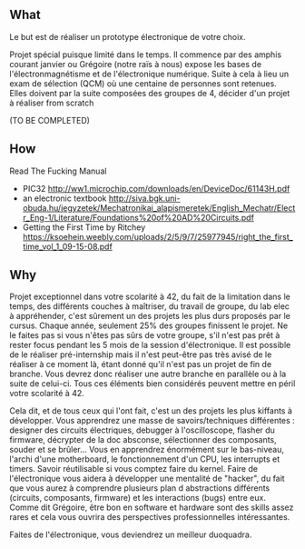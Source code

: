 <!-- TITLE: Electronique -->
<!-- SUBTITLE: A quick summary of Electronique -->

## What 

Le but est de réaliser un prototype électronique de votre choix.

Projet spécial puisque limité dans le temps. Il commence par des amphis courant janvier ou Grégoire (notre raïs à nous) expose les bases de l'électronmagnétisme et de l'électronique numérique. Suite à cela à lieu un exam de sélection (QCM) où une centaine de personnes sont retenues.
Elles doivent par la suite composées des groupes de 4, décider d'un projet à réaliser from scratch

(TO BE COMPLETED)

## How

Read The Fucking Manual
- PIC32 http://ww1.microchip.com/downloads/en/DeviceDoc/61143H.pdf
- an electronic textbook http://siva.bgk.uni-obuda.hu/jegyzetek/Mechatronikai_alapismeretek/English_Mechatr/Electr_Eng-1/Literature/Foundations%20of%20AD%20Circuits.pdf
- Getting the First Time by Ritchey https://ksoehein.weebly.com/uploads/2/5/9/7/25977945/right_the_first_time_vol_1_09-15-08.pdf

## Why

Projet exceptionnel dans votre scolarité à 42, du fait de la limitation dans le temps, des différents couches à maîtriser, du travail de groupe, du lab elec à appréhender, c'est sûrement un des projets les plus durs proposés par le cursus.
Chaque année, seulement 25% des groupes finissent le projet. Ne le faites pas si vous n'êtes pas sûrs de votre groupe, s'il n'est pas prêt à rester focus pendant les 5 mois de la session d'électronique.
Il est possible de le réaliser pré-internship mais il n'est peut-être pas très avisé de le réaliser à ce moment là, étant donné qu'il n'est pas un projet de fin de branche. Vous devrez donc réaliser une autre branche en parallèle ou à la suite de celui-ci. 
Tous ces éléments bien considérés peuvent mettre en péril votre scolarité à 42.

Cela dit, et de tous ceux qui l'ont fait, c'est un des projets les plus kiffants à développer. Vous apprendrez une masse de savoirs/techniques différentes : designer des circuits électriques, debugger à l'oscilloscope, flasher du firmware, décrypter de la doc absconse, sélectionner des composants, souder et se brûler...
Vous en apprendrez énormément sur le bas-niveau, l'archi d'une motherboard, le fonctionnement d'un CPU, les interrupts et timers. Savoir réutilisable si vous comptez faire du kernel.
Faire de l'électronique vous aidera à développer une mentalité de "hacker", du fait que vous aurez à comprendre plusieurs plan d abstractions différents (circuits, composants, firmware) et les interactions (bugs) entre eux.
Comme dit Grégoire, être bon en software et hardware sont des skills assez rares et cela vous ouvrira des perspectives professionnelles intéressantes.

Faites de l'électronique, vous deviendrez un meilleur duoquadra.